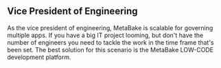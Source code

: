 ## Vice President of Engineering

As the vice president of engineering, MetaBake is scalable for governing multiple apps. If you have a big IT project looming, but don't have the number of engineers you need to tackle the work in the time frame that's been set. The best solution for this scenario is the MetaBake LOW-CODE development platform.


